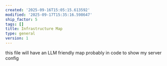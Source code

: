 ```yaml
---
created: '2025-09-16T15:05:15.613592'
modified: '2025-09-17T15:35:16.598647'
ship_factor: 5
tags: []
title: Infrastructure Map
type: general
version: 1
---
```


this file will have an LLM friendly map probably in code to show my server config